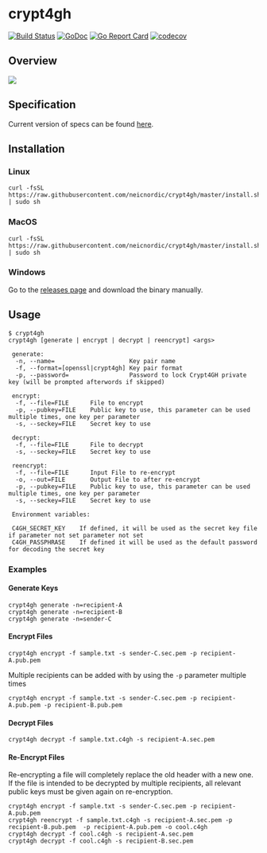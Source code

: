 # crypt4gh
[![Build Status](https://github.com/neicnordic/crypt4gh/workflows/Go/badge.svg)](https://github.com/neicnordic/crypt4gh/actions)
[![GoDoc](https://godoc.org/github.com/neicnordic/crypt4gh?status.svg)](https://pkg.go.dev/github.com/neicnordic/crypt4gh?tab=subdirectories)
[![Go Report Card](https://goreportcard.com/badge/github.com/neicnordic/crypt4gh)](https://goreportcard.com/report/github.com/neicnordic/crypt4gh)
[![codecov](https://codecov.io/gh/neicnordic/crypt4gh/branch/master/graph/badge.svg)](https://codecov.io/gh/neicnordic/crypt4gh)

## Overview
![](https://www.ga4gh.org/wp-content/uploads/Crypt4GH_comic.png)

## Specification
Current version of specs can be found [here](http://samtools.github.io/hts-specs/crypt4gh.pdf).

## Installation

### Linux
```
curl -fsSL https://raw.githubusercontent.com/neicnordic/crypt4gh/master/install.sh | sudo sh
```

### MacOS
```
curl -fsSL https://raw.githubusercontent.com/neicnordic/crypt4gh/master/install.sh | sudo sh
```

### Windows
Go to the [releases page](https://github.com/neicnordic/crypt4gh/releases) and download the binary manually.

## Usage
```
$ crypt4gh
crypt4gh [generate | encrypt | decrypt | reencrypt] <args>

 generate:
  -n, --name=                     Key pair name
  -f, --format=[openssl|crypt4gh] Key pair format
  -p, --password=                 Password to lock Crypt4GH private key (will be prompted afterwords if skipped)

 encrypt:
  -f, --file=FILE      File to encrypt
  -p, --pubkey=FILE    Public key to use, this parameter can be used multiple times, one key per parameter
  -s, --seckey=FILE    Secret key to use

 decrypt:
  -f, --file=FILE      File to decrypt
  -s, --seckey=FILE    Secret key to use

 reencrypt:
  -f, --file=FILE      Input File to re-encrypt
  -o, --out=FILE       Output File to after re-encrypt
  -p, --pubkey=FILE    Public key to use, this parameter can be used multiple times, one key per parameter
  -s, --seckey=FILE    Secret key to use

 Environment variables:

 C4GH_SECRET_KEY	If defined, it will be used as the secret key file if parameter not set parameter not set
 C4GH_PASSPHRASE	If defined it will be used as the default password for decoding the secret key
```

### Examples

#### Generate Keys
```
crypt4gh generate -n=recipient-A
crypt4gh generate -n=recipient-B
crypt4gh generate -n=sender-C
```

#### Encrypt Files

```
crypt4gh encrypt -f sample.txt -s sender-C.sec.pem -p recipient-A.pub.pem
```
Multiple recipients can be added with by using the `-p` parameter multiple times
```
crypt4gh encrypt -f sample.txt -s sender-C.sec.pem -p recipient-A.pub.pem -p recipient-B.pub.pem
```
#### Decrypt Files

```
crypt4gh decrypt -f sample.txt.c4gh -s recipient-A.sec.pem
```

#### Re-Encrypt Files
Re-encrypting a file will completely replace the old header with a new one. If the file is intended to be decrypted by multiple recipients, all relevant public keys must be given again on re-encryption.
```
crypt4gh encrypt -f sample.txt -s sender-C.sec.pem -p recipient-A.pub.pem
crypt4gh reencrypt -f sample.txt.c4gh -s recipient-A.sec.pem -p recipient-B.pub.pem  -p recipient-A.pub.pem -o cool.c4gh
crypt4gh decrypt -f cool.c4gh -s recipient-A.sec.pem
crypt4gh decrypt -f cool.c4gh -s recipient-B.sec.pem
```
